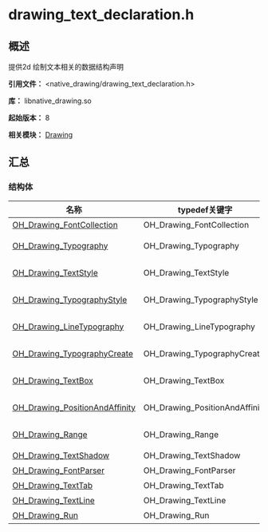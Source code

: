 # drawing_text_declaration.h

## 概述

提供2d 绘制文本相关的数据结构声明

**引用文件：** <native_drawing/drawing_text_declaration.h>

**库：** libnative_drawing.so

**起始版本：** 8

**相关模块：** [Drawing](capi-drawing.md)

## 汇总

### 结构体

| 名称 | typedef关键字 | 描述 |
| -- | -- | -- |
| [OH_Drawing_FontCollection](capi-drawing-oh-drawing-fontcollection.md) | OH_Drawing_FontCollection | 用于加载字体。 |
| [OH_Drawing_Typography](capi-drawing-oh-drawing-typography.md) | OH_Drawing_Typography | 用于管理排版的布局和显示等。 |
| [OH_Drawing_TextStyle](capi-drawing-oh-drawing-textstyle.md) | OH_Drawing_TextStyle | 用于管理字体颜色、装饰等。 |
| [OH_Drawing_TypographyStyle](capi-drawing-oh-drawing-typographystyle.md) | OH_Drawing_TypographyStyle | 用于管理排版风格，如文字方向等。 |
| [OH_Drawing_LineTypography](capi-drawing-oh-drawing-linetypography.md) | OH_Drawing_LineTypography | 用于从一段文字中提取单行数据进行排版。 |
| [OH_Drawing_TypographyCreate](capi-drawing-oh-drawing-typographycreate.md) | OH_Drawing_TypographyCreate | 用于创建[OH_Drawing_Typography](capi-drawing-oh-drawing-typography.md)。 |
| [OH_Drawing_TextBox](capi-drawing-oh-drawing-textbox.md) | OH_Drawing_TextBox | 用于接收文本框的矩形大小、方向和数量大小。 |
| [OH_Drawing_PositionAndAffinity](capi-drawing-oh-drawing-positionandaffinity.md) | OH_Drawing_PositionAndAffinity | 用于接收字体的位置和亲和性。 |
| [OH_Drawing_Range](capi-drawing-oh-drawing-range.md) | OH_Drawing_Range | 用于接收字体的起始位置和结束位置。 |
| [OH_Drawing_TextShadow](capi-drawing-oh-drawing-textshadow.md) | OH_Drawing_TextShadow | 用于管理文本阴影。 |
| [OH_Drawing_FontParser](capi-drawing-oh-drawing-fontparser.md) | OH_Drawing_FontParser | 用来解析系统字体文件。 |
| [OH_Drawing_TextTab](capi-drawing-oh-drawing-texttab.md) | OH_Drawing_TextTab | 用于管理文本制表符。 |
| [OH_Drawing_TextLine](capi-drawing-oh-drawing-textline.md) | OH_Drawing_TextLine | 用于管理文本行。 |
| [OH_Drawing_Run](capi-drawing-oh-drawing-run.md) | OH_Drawing_Run | 用于管理文本渲染单元。 |

